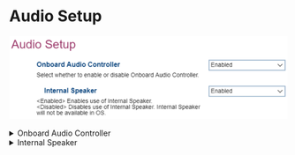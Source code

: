 # Audio Setup #

![](./img/thinkcenter_audio_setup.png)

<details><summary>Onboard Audio Controller</summary>

Options:

1.  **Enabled** - enables onboard audio controller. Default.
2.  Disabled - disables onboard audio controller.

| WMI Setting name | Values | SVP or SMP Req'd |
|:---|:---|:---|
| OnboardAudioController | Disabled, Enabled | yes |

</details>

<details><summary>Internal Speaker</summary>

Options:

1.  **Enabled** - enables the internal speaker. Default.
2.  Disabled - disables the internal speaker.

| WMI Setting name | Values | SVP or SMP Req'd |
|:---|:---|:---|
| InternalSpeaker | Disabled, Enabled | yes |

<!-- MODEL: NOT M90q -->

</details>
